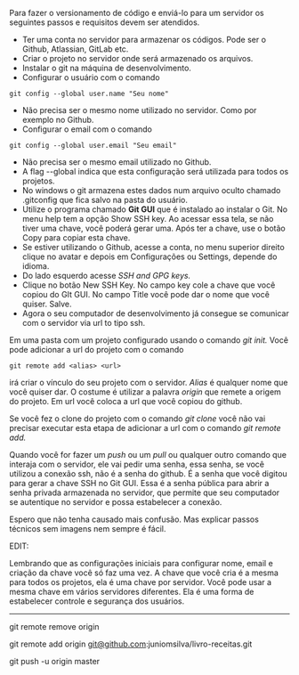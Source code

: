 Para fazer o versionamento de código e enviá-lo para um servidor os seguintes passos e requisitos devem ser atendidos.



- Ter uma conta no servidor para armazenar os códigos. Pode ser o Github, Atlassian, GitLab etc.
- Criar o projeto no servidor onde será armazenado os arquivos.
- Instalar o git na máquina de desenvolvimento.
- Configurar o usuário com o comando

```
git config --global user.name "Seu nome"
```

- Não precisa ser o mesmo nome utilizado no servidor. Como por exemplo no Github.
- Configurar o email com o comando

```
git config --global user.email "Seu email"
```

- Não precisa ser o mesmo email utilizado no Github.
- A flag --global indica que esta configuração será utilizada para todos os projetos.
- No windows o git armazena estes dados num arquivo oculto chamado .gitconfig que fica salvo na pasta do usuário.
- Utilize o programa chamado **Git GUI** que é instalado ao instalar o Git. No menu help tem a opção Show SSH key.  Ao acessar essa tela, se não tiver uma chave, você poderá gerar uma.  Após ter a chave, use o botão Copy para copiar esta chave.
- Se  estiver utilizando o Github, acesse a conta, no menu superior direito  clique no avatar e depois em Configurações ou Settings, depende do  idioma.
- Do lado esquerdo acesse *SSH and GPG keys.* 
- Clique no botão New SSH Key. No campo key cole a chave que você copiou do GIt  GUI. No campo Title você pode dar o nome que você quiser. Salve.
- Agora o seu computador de desenvolvimento já consegue se comunicar com o servidor via url to tipo ssh.



Em uma pasta com um projeto configurado usando o comando *git init.* Você pode adicionar a url do projeto com o comando



```
git remote add <alias> <url>
```



irá criar o vínculo do seu projeto com o servidor. *Alias* é qualquer nome que você quiser dar. O costume é utilizar a palavra *origin* que remete a origem do projeto. Em url você coloca a url que você copiou do github.



Se você fez o clone do projeto com o comando *git clone* você não vai precisar executar esta etapa de adicionar a url com o comando *git remote add.*



Quando você for fazer um *push* ou um *pull* ou qualquer outro comando que interaja com o servidor, ele vai pedir uma  senha, essa senha, se você utilizou a conexão ssh, não é a senha do  github. É a senha que você digitou para gerar a chave SSH no Git GUI.  Essa é a senha pública para abrir a senha privada armazenada no  servidor, que permite que seu computador se autentique no servidor e  possa estabelecer a conexão.



Espero que não tenha causado mais confusão. Mas explicar passos técnicos sem imagens nem sempre é fácil.



EDIT:



Lembrando que as configurações iniciais para configurar nome, email e criação da  chave você só faz uma vez. A chave que você cria é a mesma para todos os projetos, ela é uma chave por servidor. Você pode usar a mesma chave em vários servidores diferentes. Ela é uma forma de estabelecer controle e segurança dos usuários.



------------

git remote remove origin

git remote add origin git@github.com:juniomsilva/livro-receitas.git

git push -u origin master

